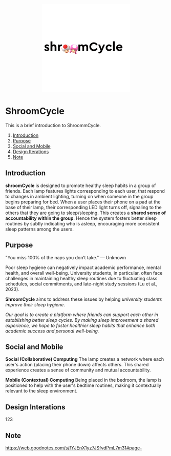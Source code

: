 <p align="center">
 <img src="https://github.com/LiCHihTseng/ShroomCycle/blob/main/source/logo_black.gif" alt="ShroomCycle Logo" height="275" >
</p>

# ShroomCycle
This is a brief introduction to ShroommCycle.
1. [Introduction](#introduction)
2. [Purpose](#purpose)
3. [Social and Mobile](#social-and-mobile)
4. [Design Iterations](#design-interations)
5. [Note](#note)

## Introduction
**shroomCycle** is designed to promote healthy sleep habits in a group of friends. 
Each lamp features lights corresponding to each user, that respond to changes in ambient lighting, turning on when someone in the group begins preparing for bed.
When a user places their phone on a pad at the base of their lamp, their corresponding LED light turns off, signaling to the others that they are going to sleep/sleeping. 
This creates a **shared sense of accountability within the group**. Hence the system fosters better sleep routines by subtly indicating who is asleep, encouraging more consistent sleep patterns among the users.

## Purpose
"You miss 100% of the naps you don’t take." — Unknown

Poor sleep hygiene can negatively impact academic performance, mental health, and overall well-being. University students, in particular, often face challenges in maintaining healthy sleep routines due to fluctuating class schedules, social commitments, and late-night study sessions (Lu et al., 2023).

**ShroomCycle** aims to address these issues by helping _university students improve their sleep hygiene_. 

*Our goal is to create a platform where friends can support each other in establishing better sleep cycles. By making sleep improvement a shared experience, we hope to foster healthier sleep habits that enhance both academic success and personal well-being.*

## Social and Mobile
**Social (Collaborative) Computing**
The lamp creates a network where each user's action (placing their phone down) affects others. This shared experience creates a sense of community and mutual accountability.

**Mobile (Contextual) Computing**
Being placed in the bedroom, the lamp is positioned to help with the user's bedtime routines, making it contextually relevant to the sleep environment.


## Design Interations
123
## Note
https://web.goodnotes.com/s/fYJEnX1yz7JSfvdPmL7m31#page-
